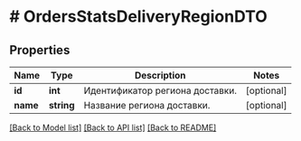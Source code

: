 # # OrdersStatsDeliveryRegionDTO

## Properties

Name | Type | Description | Notes
------------ | ------------- | ------------- | -------------
**id** | **int** | Идентификатор региона доставки. | [optional]
**name** | **string** | Название региона доставки. | [optional]

[[Back to Model list]](../../README.md#models) [[Back to API list]](../../README.md#endpoints) [[Back to README]](../../README.md)
